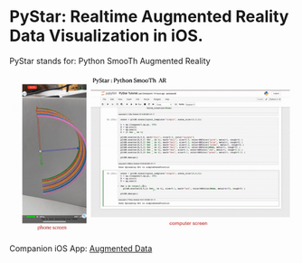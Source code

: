 # PyStar: Realtime Augmented Reality Data Visualization in iOS.

PyStar stands for: Python SmooTh Augmented Reality

![](example.gif)


Companion iOS App: [Augmented Data](https://apps.apple.com/jp/app/augmented-data-ar-data/id1510366704)